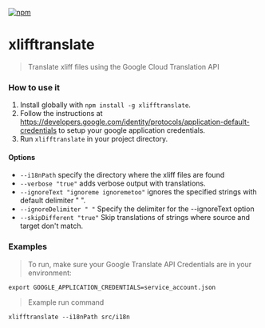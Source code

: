 [![npm][npm-badge]][npm-badge-url]

# xlifftranslate
> Translate xliff files using the Google Cloud Translation API

### How to use it

1. Install globally with `npm install -g xlifftranslate`.
2. Follow the instructions at https://developers.google.com/identity/protocols/application-default-credentials to setup your google application credentials.
3. Run `xlifftranslate` in your project directory.

#### Options
- `--i18nPath` specify the directory where the xliff files are found
- `--verbose "true"` adds verbose output with translations.
- `--ignoreText "ignoreme ignoremetoo"` ignores the specified strings with default delimiter " ".
- `--ignoreDelimiter " "` Specify the delimiter for the --ignoreText option
- `--skipDifferent "true"` Skip translations of strings where source and target don't match.

### Examples

> To run, make sure your Google Translate API Credentials are in your environment:

`export GOOGLE_APPLICATION_CREDENTIALS=service_account.json` 

> Example run command

`xlifftranslate --i18nPath src/i18n` 

[npm-badge]: https://img.shields.io/npm/v/xlifftranslate.svg
[npm-badge-url]: https://www.npmjs.com/package/xlifftranslate
